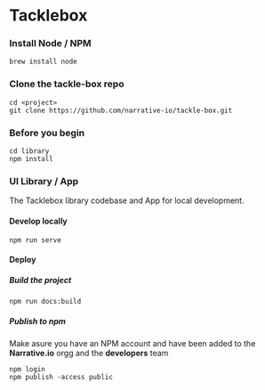 # Tacklebox

### Install Node / NPM
`brew install node`

### Clone the tackle-box repo
```
cd <project>
git clone https://github.com/narrative-io/tackle-box.git
```

### Before you begin

```
cd library
npm install
```

### UI Library / App

The Tacklebox library codebase and App for local development. 

#### Develop locally

```
npm run serve
```

#### Deploy


##### Build the project

```
npm run docs:build
```

##### Publish to npm

Make asure you have an NPM account and have been added to the __Narrative.io__ orgg and the __developers__ team

```
npm login
npm publish -access public
```
